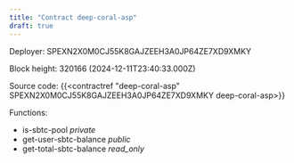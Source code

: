 ```yaml
---
title: "Contract deep-coral-asp"
draft: true
---
```

Deployer: SPEXN2X0M0CJ55K8GAJZEEH3A0JP64ZE7XD9XMKY


 



Block height: 320166 (2024-12-11T23:40:33.000Z)

Source code: {{<contractref "deep-coral-asp" SPEXN2X0M0CJ55K8GAJZEEH3A0JP64ZE7XD9XMKY deep-coral-asp>}}

Functions:

* is-sbtc-pool _private_
* get-user-sbtc-balance _public_
* get-total-sbtc-balance _read_only_
